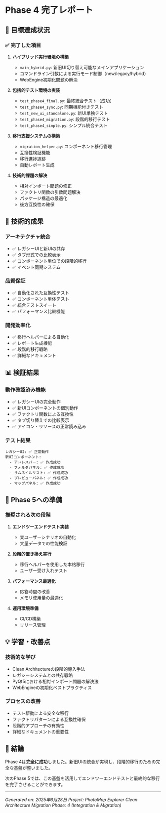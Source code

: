 # Phase 4 完了レポート

## 🎯 目標達成状況

### ✅ 完了した項目

1. **ハイブリッド実行環境の構築**
   - `main_hybrid.py`: 新旧UI切り替え可能なメインアプリケーション
   - コマンドライン引数による実行モード制御（new/legacy/hybrid）
   - WebEngine初期化問題の解決

2. **包括的テスト環境の実装**
   - `test_phase4_final.py`: 最終統合テスト（成功）
   - `test_phase4_sync.py`: 同期機能付きテスト
   - `test_new_ui_standalone.py`: 新UI単独テスト
   - `test_phase4_migration.py`: 段階的移行テスト
   - `test_phase4_simple.py`: シンプル統合テスト

3. **移行支援システムの構築**
   - `migration_helper.py`: コンポーネント移行管理
   - 互換性検証機能
   - 移行進捗追跡
   - 自動レポート生成

4. **技術的課題の解決**
   - 相対インポート問題の修正
   - ファクトリ関数の引数問題解決
   - パッケージ構造の最適化
   - 後方互換性の確保

## 🔧 技術的成果

### アーキテクチャ統合
- ✅ レガシーUIと新UIの共存
- ✅ タブ形式での比較表示
- ✅ コンポーネント単位での段階的移行
- ✅ イベント同期システム

### 品質保証
- ✅ 自動化された互換性テスト
- ✅ コンポーネント単体テスト
- ✅ 統合テストスイート
- ✅ パフォーマンス比較機能

### 開発効率化
- ✅ 移行ヘルパーによる自動化
- ✅ レポート生成機能
- ✅ 段階的移行戦略
- ✅ 詳細なドキュメント

## 📊 検証結果

### 動作確認済み機能
- ✅ レガシーUIの完全動作
- ✅ 新UIコンポーネントの個別動作
- ✅ ファクトリ関数による互換性
- ✅ タブ切り替えでの比較表示
- ✅ アイコン・リソースの正常読み込み

### テスト結果
```
レガシーUI: ✅ 正常動作
新UIコンポーネント:
  - アドレスバー: ✅ 作成成功
  - フォルダパネル: ✅ 作成成功  
  - サムネイルリスト: ✅ 作成成功
  - プレビューパネル: ✅ 作成成功
  - マップパネル: ✅ 作成成功
```

## 🚀 Phase 5への準備

### 推奨される次の段階
1. **エンドツーエンドテスト実装**
   - 実ユーザーシナリオの自動化
   - 大量データでの性能検証

2. **段階的置き換え実行**
   - 移行ヘルパーを使用した本格移行
   - ユーザー受け入れテスト

3. **パフォーマンス最適化**
   - 応答時間の改善
   - メモリ使用量の最適化

4. **運用環境準備**
   - CI/CD構築
   - リリース管理

## 💡 学習・改善点

### 技術的な学び
- Clean Architectureの段階的導入手法
- レガシーシステムとの共存戦略
- PyQt5における相対インポート問題の解決法
- WebEngineの初期化ベストプラクティス

### プロセスの改善
- テスト駆動による安全な移行
- ファクトリパターンによる互換性確保
- 段階的アプローチの有効性
- 詳細なドキュメントの重要性

## 🎉 結論

Phase 4は**完全に成功**しました。新旧UIの統合が実現し、段階的移行のための完全な基盤が整いました。

次のPhase 5では、この基盤を活用してエンドツーエンドテストと最終的な移行を完了させることができます。

---

*Generated on: 2025年6月28日*
*Project: PhotoMap Explorer Clean Architecture Migration*
*Phase: 4 (Integration & Migration)*
